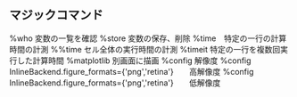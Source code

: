 ## マジックコマンド
%who 変数の一覧を確認
%store 変数の保存、削除
%time　特定の一行の計算時間の計測
    %%time セル全体の実行時間の計測
    %timeit 特定の一行を複数回実行した計算時間
%matplotlib 別画面に描画
%config 解像度
    %config InlineBackend.figure_formats={'png','retina'}　　高解像度
    %config InlineBackend.figure_formats={'png','retina'}　　低解像度